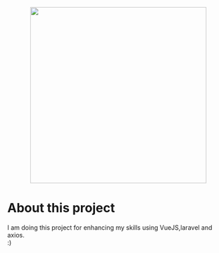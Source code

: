 <p align="center"><img src="https://res.cloudinary.com/dtfbvvkyp/image/upload/v1566331377/laravel-logolockup-cmyk-red.svg" width="400"></p>


# About this project

I am doing this project for enhancing my skills using VueJS,laravel and axios.  
:)
